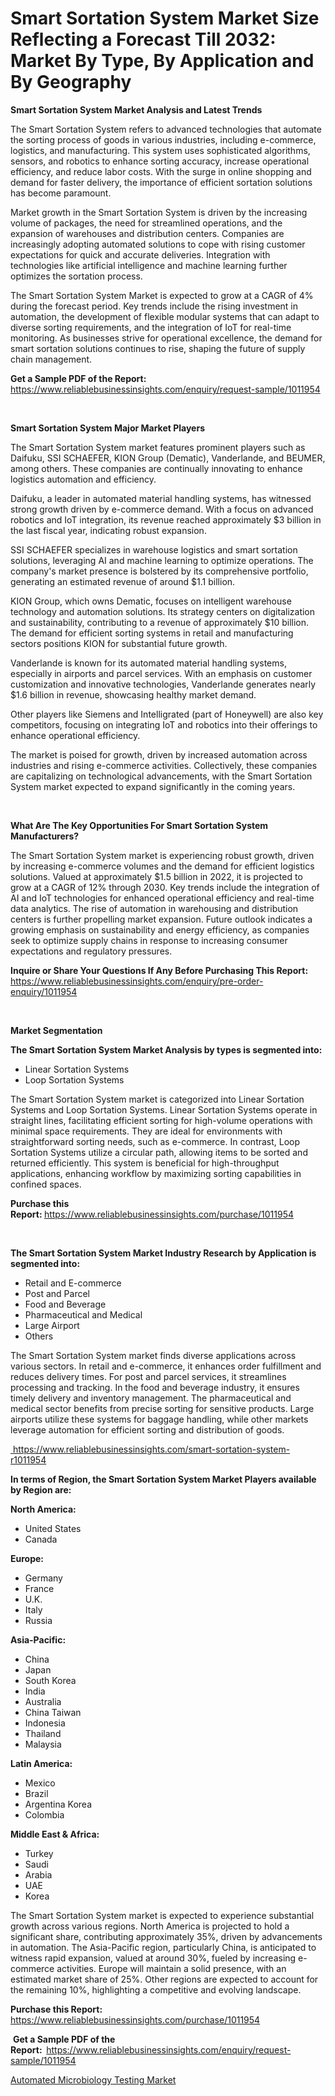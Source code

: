 <p><h1>Smart Sortation System Market Size Reflecting a Forecast Till 2032: Market By Type, By Application and By Geography</h1></p><p><strong>Smart Sortation System Market Analysis and Latest Trends</strong></p>
<p><p>The Smart Sortation System refers to advanced technologies that automate the sorting process of goods in various industries, including e-commerce, logistics, and manufacturing. This system uses sophisticated algorithms, sensors, and robotics to enhance sorting accuracy, increase operational efficiency, and reduce labor costs. With the surge in online shopping and demand for faster delivery, the importance of efficient sortation solutions has become paramount.</p><p>Market growth in the Smart Sortation System is driven by the increasing volume of packages, the need for streamlined operations, and the expansion of warehouses and distribution centers. Companies are increasingly adopting automated solutions to cope with rising customer expectations for quick and accurate deliveries. Integration with technologies like artificial intelligence and machine learning further optimizes the sortation process.</p><p>The Smart Sortation System Market is expected to grow at a CAGR of 4% during the forecast period. Key trends include the rising investment in automation, the development of flexible modular systems that can adapt to diverse sorting requirements, and the integration of IoT for real-time monitoring. As businesses strive for operational excellence, the demand for smart sortation solutions continues to rise, shaping the future of supply chain management.</p></p>
<p><strong>Get a Sample PDF of the Report:&nbsp;</strong> <a href="https://www.reliablebusinessinsights.com/enquiry/request-sample/1011954?utm_campaign=2099&utm_medium=2&utm_source=Github&utm_content=ia&utm_term=08032025&utm_id=smart-sortation-system">https://www.reliablebusinessinsights.com/enquiry/request-sample/1011954</a></p>
<p>&nbsp;</p>
<p><strong>Smart Sortation System Major Market Players</strong></p>
<p><p>The Smart Sortation System market features prominent players such as Daifuku, SSI SCHAEFER, KION Group (Dematic), Vanderlande, and BEUMER, among others. These companies are continually innovating to enhance logistics automation and efficiency. </p><p>Daifuku, a leader in automated material handling systems, has witnessed strong growth driven by e-commerce demand. With a focus on advanced robotics and IoT integration, its revenue reached approximately $3 billion in the last fiscal year, indicating robust expansion.</p><p>SSI SCHAEFER specializes in warehouse logistics and smart sortation solutions, leveraging AI and machine learning to optimize operations. The company's market presence is bolstered by its comprehensive portfolio, generating an estimated revenue of around $1.1 billion.</p><p>KION Group, which owns Dematic, focuses on intelligent warehouse technology and automation solutions. Its strategy centers on digitalization and sustainability, contributing to a revenue of approximately $10 billion. The demand for efficient sorting systems in retail and manufacturing sectors positions KION for substantial future growth.</p><p>Vanderlande is known for its automated material handling systems, especially in airports and parcel services. With an emphasis on customer customization and innovative technologies, Vanderlande generates nearly $1.6 billion in revenue, showcasing healthy market demand.</p><p>Other players like Siemens and Intelligrated (part of Honeywell) are also key competitors, focusing on integrating IoT and robotics into their offerings to enhance operational efficiency.</p><p>The market is poised for growth, driven by increased automation across industries and rising e-commerce activities. Collectively, these companies are capitalizing on technological advancements, with the Smart Sortation System market expected to expand significantly in the coming years.</p></p>
<p>&nbsp;</p>
<p><strong>What Are The Key Opportunities For Smart Sortation System Manufacturers?</strong></p>
<p><p>The Smart Sortation System market is experiencing robust growth, driven by increasing e-commerce volumes and the demand for efficient logistics solutions. Valued at approximately $1.5 billion in 2022, it is projected to grow at a CAGR of 12% through 2030. Key trends include the integration of AI and IoT technologies for enhanced operational efficiency and real-time data analytics. The rise of automation in warehousing and distribution centers is further propelling market expansion. Future outlook indicates a growing emphasis on sustainability and energy efficiency, as companies seek to optimize supply chains in response to increasing consumer expectations and regulatory pressures.</p></p>
<p><strong>Inquire or Share Your Questions If Any Before Purchasing This Report:</strong> <a href="https://www.reliablebusinessinsights.com/enquiry/pre-order-enquiry/1011954?utm_campaign=2099&utm_medium=2&utm_source=Github&utm_content=ia&utm_term=08032025&utm_id=smart-sortation-system">https://www.reliablebusinessinsights.com/enquiry/pre-order-enquiry/1011954</a></p>
<p>&nbsp;</p>
<p><strong>Market Segmentation</strong></p>
<p><strong>The Smart Sortation System Market Analysis by types is segmented into:</strong></p>
<p><ul><li>Linear Sortation Systems</li><li>Loop Sortation Systems</li></ul></p>
<p><p>The Smart Sortation System market is categorized into Linear Sortation Systems and Loop Sortation Systems. Linear Sortation Systems operate in straight lines, facilitating efficient sorting for high-volume operations with minimal space requirements. They are ideal for environments with straightforward sorting needs, such as e-commerce. In contrast, Loop Sortation Systems utilize a circular path, allowing items to be sorted and returned efficiently. This system is beneficial for high-throughput applications, enhancing workflow by maximizing sorting capabilities in confined spaces.</p></p>
<p><strong>Purchase this Report:&nbsp;</strong><a href="https://www.reliablebusinessinsights.com/purchase/1011954?utm_campaign=2099&utm_medium=2&utm_source=Github&utm_content=ia&utm_term=08032025&utm_id=smart-sortation-system">https://www.reliablebusinessinsights.com/purchase/1011954</a></p>
<p>&nbsp;</p>
<p><strong>The Smart Sortation System Market Industry Research by Application is segmented into:</strong></p>
<p><ul><li>Retail and E-commerce</li><li>Post and Parcel</li><li>Food and Beverage</li><li>Pharmaceutical and Medical</li><li>Large Airport</li><li>Others</li></ul></p>
<p><p>The Smart Sortation System market finds diverse applications across various sectors. In retail and e-commerce, it enhances order fulfillment and reduces delivery times. For post and parcel services, it streamlines processing and tracking. In the food and beverage industry, it ensures timely delivery and inventory management. The pharmaceutical and medical sector benefits from precise sorting for sensitive products. Large airports utilize these systems for baggage handling, while other markets leverage automation for efficient sorting and distribution of goods.</p></p>
<p><a href="https://www.reliablebusinessinsights.com/smart-sortation-system-r1011954?utm_campaign=2099&utm_medium=2&utm_source=Github&utm_content=ia&utm_term=08032025&utm_id=smart-sortation-system">&nbsp;https://www.reliablebusinessinsights.com/smart-sortation-system-r1011954</a></p>
<p><strong>In terms of Region, the Smart Sortation System Market Players available by Region are:</strong></p>
<p>
    <p> <strong> North America: </strong>
        <ul>
            <li>United States</li>
            <li>Canada</li>
        </ul>
        </p> 
    <p> <strong> Europe: </strong>
        <ul>
            <li>Germany</li>
            <li>France</li>
            <li>U.K.</li>
            <li>Italy</li>
            <li>Russia</li>
        </ul>
        </p> 
    <p> <strong> Asia-Pacific: </strong>
        <ul>
            <li>China</li>
            <li>Japan</li>
            <li>South Korea</li>
            <li>India</li>
            <li>Australia</li>
            <li>China Taiwan</li>
            <li>Indonesia</li>
            <li>Thailand</li>
            <li>Malaysia</li>
        </ul>
        </p> 
    <p> <strong> Latin America: </strong>
        <ul>
            <li>Mexico</li>
            <li>Brazil</li>
            <li>Argentina Korea</li>
            <li>Colombia</li>
        </ul>
        </p> 
    <p> <strong> Middle East & Africa: </strong>
        <ul>
            <li>Turkey</li>
            <li>Saudi</li>
            <li>Arabia</li>
            <li>UAE</li>
            <li>Korea</li>
        </ul>
    </p>
    </p>
<p><p>The Smart Sortation System market is expected to experience substantial growth across various regions. North America is projected to hold a significant share, contributing approximately 35%, driven by advancements in automation. The Asia-Pacific region, particularly China, is anticipated to witness rapid expansion, valued at around 30%, fueled by increasing e-commerce activities. Europe will maintain a solid presence, with an estimated market share of 25%. Other regions are expected to account for the remaining 10%, highlighting a competitive and evolving landscape.</p></p>
<p><strong>Purchase this Report: </strong><a href="https://www.reliablebusinessinsights.com/purchase/1011954?utm_campaign=2099&utm_medium=2&utm_source=Github&utm_content=ia&utm_term=08032025&utm_id=smart-sortation-system">https://www.reliablebusinessinsights.com/purchase/1011954</a></p>
<p>&nbsp;<strong>Get a Sample PDF of the Report:&nbsp;&nbsp;</strong><a href="https://www.reliablebusinessinsights.com/enquiry/request-sample/1011954?utm_campaign=2099&utm_medium=2&utm_source=Github&utm_content=ia&utm_term=08032025&utm_id=smart-sortation-system">https://www.reliablebusinessinsights.com/enquiry/request-sample/1011954</a></p>
<p><strong></strong></p>
<p><p><a href="https://github.com/angelajermaine/Market-Research-Report-List-6/blob/main/automated-microbiology-testing-market.md?utm_campaign=2099&utm_medium=2&utm_source=Github&utm_content=ia&utm_term=08032025&utm_id=smart-sortation-system">Automated Microbiology Testing Market</a></p></p>